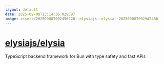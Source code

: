 ```yaml
---
layout: default
date: 2025-09-08T15:14:36.029587
image: assets/20250908T092456228--elysiajs--elysia--20250908T092942480--cropped.png
---
```


# [elysiajs/elysia](https://github.com/elysiajs/elysia)

TypeScript backend framework for Bun with type safety and fast APIs
